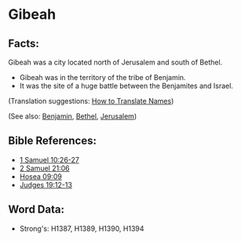 # Gibeah #

## Facts: ##

Gibeah was a city located north of Jerusalem and south of Bethel.

* Gibeah was in the territory of the tribe of Benjamin.
* It was the site of a huge battle between the Benjamites and Israel.

(Translation suggestions: [How to Translate Names](rc://en/ta/man/translate/translate-names))

(See also: [Benjamin](../names/benjamin.md), [Bethel](../names/bethel.md), [Jerusalem](../names/jerusalem.md))

## Bible References: ##

* [1 Samuel 10:26-27](rc://en/tn/help/1sa/10/26)
* [2 Samuel 21:06](rc://en/tn/help/2sa/21/06)
* [Hosea 09:09](rc://en/tn/help/hos/09/09)
* [Judges 19:12-13](rc://en/tn/help/jdg/19/12)

## Word Data: ##

* Strong's: H1387, H1389, H1390, H1394

